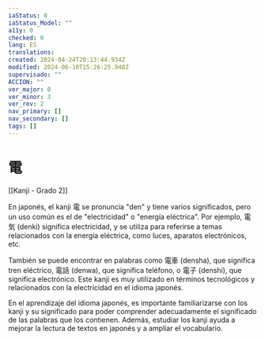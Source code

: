 ```yaml
---
iaStatus: 0
iaStatus_Model: ""
a11y: 0
checked: 0
lang: ES
translations: 
created: 2024-04-24T20:13:44.934Z
modified: 2024-06-10T15:26:25.948Z
supervisado: ""
ACCION: ""
ver_major: 0
ver_minor: 3
ver_rev: 2
nav_primary: []
nav_secondary: []
tags: []
---
```

# 電

[[Kanji - Grado 2]]

En japonés, el kanji 電 se pronuncia "den" y tiene varios significados, pero un uso común es el de "electricidad" o "energía eléctrica". Por ejemplo, 電気 (denki) significa electricidad, y se utiliza para referirse a temas relacionados con la energía eléctrica, como luces, aparatos electrónicos, etc.

También se puede encontrar en palabras como 電車 (densha), que significa tren eléctrico, 電話 (denwa), que significa teléfono, o 電子 (denshi), que significa electrónico. Este kanji es muy utilizado en términos tecnológicos y relacionados con la electricidad en el idioma japonés.

En el aprendizaje del idioma japonés, es importante familiarizarse con los kanji y su significado para poder comprender adecuadamente el significado de las palabras que los contienen. Además, estudiar los kanji ayuda a mejorar la lectura de textos en japonés y a ampliar el vocabulario.
